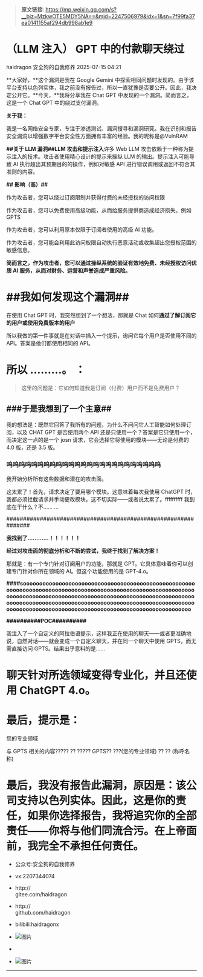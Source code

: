 > **原文链接**: https://mp.weixin.qq.com/s?__biz=MzkwOTE5MDY5NA==&mid=2247506979&idx=1&sn=7f99fa37ea0141155af294db998ab1e9

#  （LLM 注入） GPT 中的付款聊天绕过  
haidragon  安全狗的自我修养   2025-07-15 04:21  
  
**大家好，**这个漏洞是我在 Google Gemini 中探索相同问题时发现的。由于该平台支持以色列实体，我之前没有报告过，所以一直犹豫是否要公开。因此，我决定公开它。**今天，**我将分享我在 Chat GPT 中发现的一个漏洞。简而言之，这是一个 Chat GPT 中的绕过支付漏洞。  
  
**关于我：**  
  
我是一名网络安全专家，专注于渗透测试、漏洞搜寻和漏洞研究。我在识别和报告安全漏洞以增强数字平台安全性方面拥有丰富的经验。我的昵称是@VulnRAM  
  
**##关于 LLM 漏洞##LLM 攻击和提示注入**许多 Web LLM 攻击依赖于一种称为提示注入的技术。攻击者使用精心设计的提示来操纵 LLM 的输出。提示注入可能导致 AI 执行超出其预期目的的操作，例如对敏感 API 进行错误调用或返回不符合其准则的内容。  
  
**## 影响（**高）**##**  
  
作为攻击者，您可以绕过订阅限制并获得付费的未经授权的访问权限  
  
作为攻击者，您可以免费使用高级功能，从而给服务提供商造成经济损失。例如 GPTS  
  
作为攻击者，您可以利用原本仅限于订阅者使用的高级 AI 功能。  
  
作为攻击者，您可能会利用此访问权限自动执行恶意活动或收集超出您授权范围的敏感信息。  
  
**简而言之，作为攻击者，您可以通过操纵系统的验证有效地免费、未经授权访问优质 AI 服务，从而对财务、运营和声誉造成严重风险。**  
# ##我如何发现这个漏洞##  
  
在使用 Chat GPT 时，我突然想到了一个想法，那就是 Chat 如何**通过了解订阅它的用户或使用免费版本的用户**  
  
所以我做的第一件事就是在对话中插入一个提示，询问它每个用户是否使用不同的 API。答案是他们都使用相同的 API。  
# 所以 ………。 ：  
> 这里的问题是：它如何知道我是订阅（付费）用户而不是免费用户？  
  
  
## ###于是我想到了一个主意##  
  
我的想法是：既然它回答了我所有的问题，为什么不问问它人工智能如何处理订阅，以及 CHAT GPT 是否使用两个 API 还是只使用一个？答案是它只使用一个，而决定这一点的是一个 josn 请求，它会选择它将使用的模块——无论是付费的 4.0 版，还是 3.5 版。  
  
### 呜呜呜呜呜呜呜呜呜呜呜呜呜呜呜呜呜呜呜呜呜呜呜呜呜  
  
我开始分析所有这些数据和潜在的攻击面。  
  
这太累了！首先，请求决定了要用哪个模块。这意味着每次我使用 ChatGPT 时，我都必须拦截请求并手动更改模块。这不切实际——或者说太累了。ffffffffff 我到底在干什么？不…… ...  
  
###############################################################  
  
**我找到了…………！！！！！！**  
  
  
**经过对攻击面的彻底分析和不断的尝试，我终于找到了解决方案！**  
  
  
那就是：有一个专门针对订阅用户的功能，那就是 GPT。它具体意味着你可以创建专门针对你所在领域的 AI。但这个功能使用的是 GPT-4.o。  
  
**####soooooooooooooooooooooooooooooooooooooooooooooooooooooooooooooooooooooooooooooooooooooooooooooooooooooooooooooooooooooooooooooooooooooooooooooooooooooooooooooooooooooooooooooooooooooooooooooooooooooooooooooooooooooooooooooooooooooooooooooooooooooooooooooooooooooooooooooooooooooooooooo**  
  
  
**##########POC##########**  
  
我注入了一个自定义的阿拉伯语提示，这样我正在使用的聊天——或者更准确地说，自然对话——就会变成一个自定义聊天，并在同一个聊天中使用 GPTS，而无需直接访问 GPTS。结果出乎意料的是……  
# 聊天针对所选领域变得专业化，并且还使用 ChatGPT 4.o。  
# 最后，提示是：  
  
您的专业领域  
  
与 GPTS 相关的内容????? ?? ????? GPTS?? ???(您的专业领域) ?? ?? (称呼名称)  
# 最后，我没有报告此漏洞，原因是：该公司支持以色列实体。因此，这是你的责任，如果你选择报告，我将追究你的全部责任——你将与他们同流合污。在上帝面前，我完全不承担任何责任。  
- 公众号:安全狗的自我修养  
  
- vx:2207344074  
  
- http://  
gitee.com/haidragon  
  
- http://  
github.com/haidragon  
  
- bilibili:haidragonx  
  
- ![图片](https://mmbiz.qpic.cn/sz_mmbiz_png/vBZcZNVQERHYgfyicoHWcBVxH85UOBNaPMJPjIWnCTP3EjrhOXhJsryIkR34mCwqetPF7aRmbhnxBbiaicS0rwu6w/640?wx_fmt=other&wxfrom=5&wx_lazy=1&wx_co=1&tp=webp "")  
  
-   
- ![图片](https://mmbiz.qpic.cn/sz_mmbiz_png/vBZcZNVQERHYgfyicoHWcBVxH85UOBNaPZeRlpCaIfwnM0IM4vnVugkAyDFJlhe1Rkalbz0a282U9iaVU12iaEiahw/640?wx_fmt=other&wxfrom=5&wx_lazy=1&wx_co=1&tp=webp "")  
  
****  
#   
  
  
